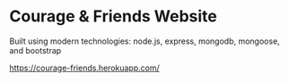 # Courage & Friends Website

Built using modern technologies: node.js, express, mongodb, mongoose, and bootstrap

https://courage-friends.herokuapp.com/
